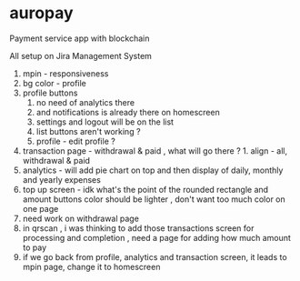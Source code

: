 # auropay

Payment service app with blockchain

All setup on Jira Management System

1. mpin - responsiveness
2. bg color - profile
3. profile buttons 
      1. no need of analytics there 
      2. and notifications is already there on homescreen
      3. settings and logout will be on the list 
      4. list buttons aren't working ?
      5. profile - edit profile ? 
4. transaction page - withdrawal & paid , what will go there ?
        1. align - all, withdrawal & paid
5. analytics - will add pie chart on top and then display of daily,
   monthly and yearly expenses 
6. top up screen - idk what's the point of the rounded rectangle and amount 
        buttons color should be lighter , don't want too much color on one page
7. need work on withdrawal page 
8. in qrscan , i was thinking to add those transactions screen for 
   processing and completion  , need a page for adding how much amount to pay
9. if we go back from profile, analytics and transaction screen, 
    it leads to mpin page, change it to homescreen